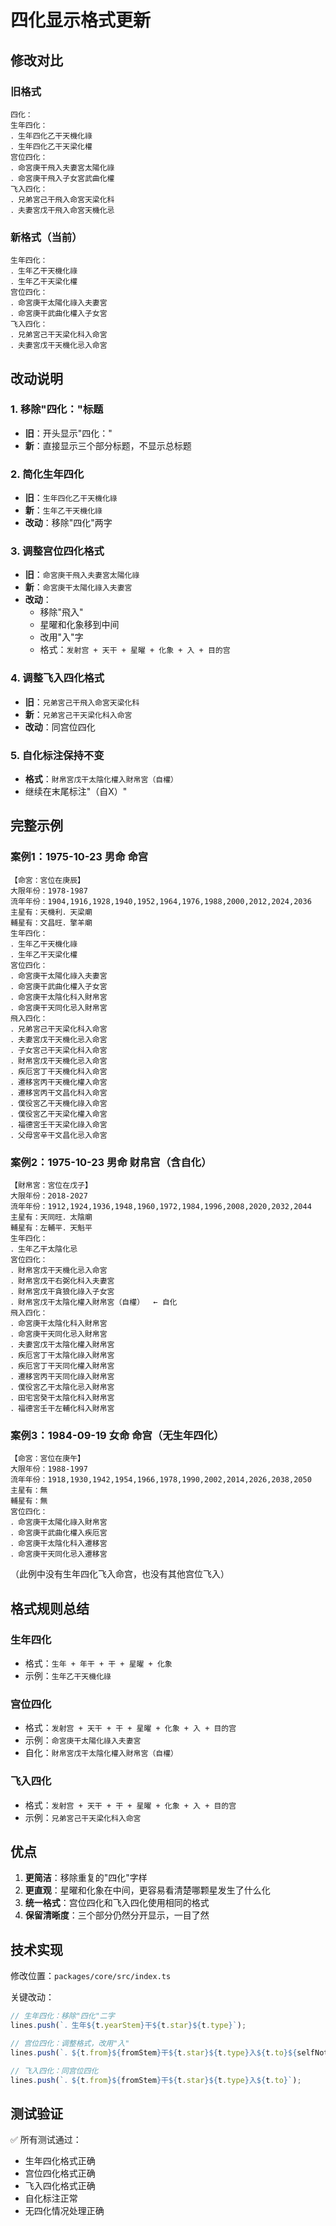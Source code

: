 # 四化显示格式更新

## 修改对比

### 旧格式
```
四化：
生年四化：
．生年四化乙干天機化祿
．生年四化乙干天梁化權
宫位四化：
．命宮庚干飛入夫妻宮太陽化祿
．命宮庚干飛入子女宮武曲化權
飞入四化：
．兄弟宮己干飛入命宮天梁化科
．夫妻宮戊干飛入命宮天機化忌
```

### 新格式（当前）
```
生年四化：
．生年乙干天機化祿
．生年乙干天梁化權
宫位四化：
．命宮庚干太陽化祿入夫妻宮
．命宮庚干武曲化權入子女宮
飞入四化：
．兄弟宮己干天梁化科入命宮
．夫妻宮戊干天機化忌入命宮
```

## 改动说明

### 1. 移除"四化："标题
- **旧**：开头显示"四化："
- **新**：直接显示三个部分标题，不显示总标题

### 2. 简化生年四化
- **旧**：`生年四化乙干天機化祿`
- **新**：`生年乙干天機化祿`
- **改动**：移除"四化"两字

### 3. 调整宫位四化格式
- **旧**：`命宮庚干飛入夫妻宮太陽化祿`
- **新**：`命宮庚干太陽化祿入夫妻宮`
- **改动**：
  - 移除"飛入"
  - 星曜和化象移到中间
  - 改用"入"字
  - 格式：`发射宫 + 天干 + 星曜 + 化象 + 入 + 目的宫`

### 4. 调整飞入四化格式
- **旧**：`兄弟宮己干飛入命宮天梁化科`
- **新**：`兄弟宮己干天梁化科入命宮`
- **改动**：同宫位四化

### 5. 自化标注保持不变
- **格式**：`財帛宮戊干太陰化權入財帛宮（自權）`
- 继续在末尾标注"（自X）"

## 完整示例

### 案例1：1975-10-23 男命 命宫

```
【命宮：宮位在庚辰】
大限年份：1978-1987
流年年份：1904,1916,1928,1940,1952,1964,1976,1988,2000,2012,2024,2036
主星有：天機利．天梁廟
輔星有：文昌旺．擎羊廟
生年四化：
．生年乙干天機化祿
．生年乙干天梁化權
宮位四化：
．命宮庚干太陽化祿入夫妻宮
．命宮庚干武曲化權入子女宮
．命宮庚干太陰化科入財帛宮
．命宮庚干天同化忌入財帛宮
飛入四化：
．兄弟宮己干天梁化科入命宮
．夫妻宮戊干天機化忌入命宮
．子女宮己干天梁化科入命宮
．財帛宮戊干天機化忌入命宮
．疾厄宮丁干天機化科入命宮
．遷移宮丙干天機化權入命宮
．遷移宮丙干文昌化科入命宮
．僕役宮乙干天機化祿入命宮
．僕役宮乙干天梁化權入命宮
．福德宮壬干天梁化祿入命宮
．父母宮辛干文昌化忌入命宮
```

### 案例2：1975-10-23 男命 财帛宫（含自化）

```
【財帛宮：宮位在戊子】
大限年份：2018-2027
流年年份：1912,1924,1936,1948,1960,1972,1984,1996,2008,2020,2032,2044
主星有：天同旺．太陰廟
輔星有：左輔平．天魁平
生年四化：
．生年乙干太陰化忌
宮位四化：
．財帛宮戊干天機化忌入命宮
．財帛宮戊干右弼化科入夫妻宮
．財帛宮戊干貪狼化祿入子女宮
．財帛宮戊干太陰化權入財帛宮（自權）  ← 自化
飛入四化：
．命宮庚干太陰化科入財帛宮
．命宮庚干天同化忌入財帛宮
．夫妻宮戊干太陰化權入財帛宮
．疾厄宮丁干太陰化祿入財帛宮
．疾厄宮丁干天同化權入財帛宮
．遷移宮丙干天同化祿入財帛宮
．僕役宮乙干太陰化忌入財帛宮
．田宅宮癸干太陰化科入財帛宮
．福德宮壬干左輔化科入財帛宮
```

### 案例3：1984-09-19 女命 命宫（无生年四化）

```
【命宮：宮位在庚午】
大限年份：1988-1997
流年年份：1918,1930,1942,1954,1966,1978,1990,2002,2014,2026,2038,2050
主星有：無
輔星有：無
宮位四化：
．命宮庚干太陽化祿入財帛宮
．命宮庚干武曲化權入疾厄宮
．命宮庚干太陰化科入遷移宮
．命宮庚干天同化忌入遷移宮
```
（此例中没有生年四化飞入命宫，也没有其他宫位飞入）

## 格式规则总结

### 生年四化
- 格式：`生年 + 年干 + 干 + 星曜 + 化象`
- 示例：`生年乙干天機化祿`

### 宫位四化
- 格式：`发射宫 + 天干 + 干 + 星曜 + 化象 + 入 + 目的宫`
- 示例：`命宮庚干太陽化祿入夫妻宮`
- 自化：`財帛宮戊干太陰化權入財帛宮（自權）`

### 飞入四化
- 格式：`发射宫 + 天干 + 干 + 星曜 + 化象 + 入 + 目的宫`
- 示例：`兄弟宮己干天梁化科入命宮`

## 优点

1. **更简洁**：移除重复的"四化"字样
2. **更直观**：星曜和化象在中间，更容易看清楚哪颗星发生了什么化
3. **统一格式**：宫位四化和飞入四化使用相同的格式
4. **保留清晰度**：三个部分仍然分开显示，一目了然

## 技术实现

修改位置：`packages/core/src/index.ts`

关键改动：
```typescript
// 生年四化：移除"四化"二字
lines.push(`．生年${t.yearStem}干${t.star}${t.type}`);

// 宫位四化：调整格式，改用"入"
lines.push(`．${t.from}${fromStem}干${t.star}${t.type}入${t.to}${selfNote}`);

// 飞入四化：同宫位四化
lines.push(`．${t.from}${fromStem}干${t.star}${t.type}入${t.to}`);
```

## 测试验证

✅ 所有测试通过：
- 生年四化格式正确
- 宫位四化格式正确
- 飞入四化格式正确
- 自化标注正常
- 无四化情况处理正确
